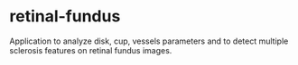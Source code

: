 # retinal-fundus
Application to analyze disk, cup, vessels parameters and to detect multiple sclerosis features on retinal fundus images.
